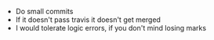 - Do small commits
- If it doesn't pass travis it doesn't get merged
- I would tolerate logic errors, if you don't mind losing marks
